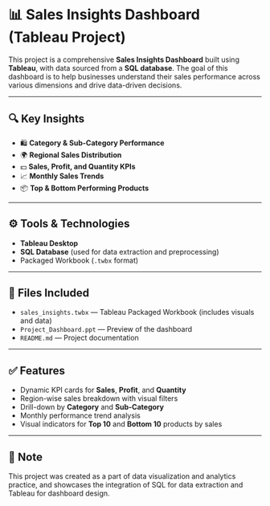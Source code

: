 # 📊 Sales Insights Dashboard (Tableau Project)

This project is a comprehensive **Sales Insights Dashboard** built using **Tableau**, with data sourced from a **SQL database**. The goal of this dashboard is to help businesses understand their sales performance across various dimensions and drive data-driven decisions.

---

## 🔍 Key Insights

- 🛍️ **Category & Sub-Category Performance**  
- 🌍 **Regional Sales Distribution**  
- 💵 **Sales, Profit, and Quantity KPIs**  
- 📈 **Monthly Sales Trends**  
- 📦 **Top & Bottom Performing Products**

---

## ⚙️ Tools & Technologies

- **Tableau Desktop**
- **SQL Database** (used for data extraction and preprocessing)
- Packaged Workbook (`.twbx` format)

---

## 📁 Files Included

- `sales_insights.twbx` — Tableau Packaged Workbook (includes visuals and data)
- `Project_Dashboard.ppt` — Preview of the dashboard
- `README.md` — Project documentation

---

## ✅ Features

- Dynamic KPI cards for **Sales**, **Profit**, and **Quantity**
- Region-wise sales breakdown with visual filters
- Drill-down by **Category** and **Sub-Category**
- Monthly performance trend analysis
- Visual indicators for **Top 10** and **Bottom 10** products by sales

---

## 📌 Note

This project was created as a part of data visualization and analytics practice, and showcases the integration of SQL for data extraction and Tableau for dashboard design.

